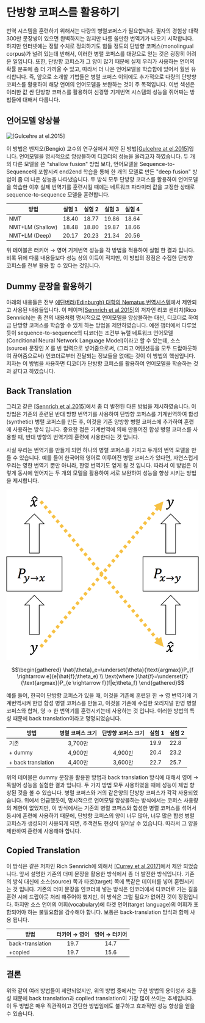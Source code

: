 # 단방향 코퍼스를 활용하기

번역 시스템을 훈련하기 위해서는 다량의 병렬코퍼스가 필요합니다. 필자의 경험상 대략 300만 문장쌍이 있으면 완벽하지는 않지만 나름 쓸만한 번역기가 나오기 시작합니다. 하지만 인터넷에는 정말 수치로 정의하기도 힘들 정도의 단방향 코퍼스(monolingual corpus)가 널려 있는데 반해서, 이러한 병렬 코퍼스를 대량으로 얻는 것은 굉장히 어려운 일입니다. 또한, 단방향 코퍼스가 그 양이 많기 때문에 실제 우리가 사용하는 언어의 확률 분포에 좀 더 가까울 수 있고, 따라서 더 나은 언어모델을 학습함에 있어서 훨씬 유리합니다. 즉, 앞으로 소개할 기법들은 병렬 코퍼스 이외에도 추가적으로 다량의 단방향 코퍼스를 활용하여 해당 언어의 언어모델을 보완하는 것이 주 목적입니다. 이번 섹션은 이러한 값 싼 단방향 코퍼스를 활용하여 신경망 기계번역 시스템의 성능을 쥐어짜는 방법들에 대해서 다룹니다.

## 언어모델 앙상블

![[[Gulcehre at el.2015]](https://arxiv.org/pdf/1503.03535.pdf)](../assets/11-02-01.png)

이 방법은 벤지오(Bengio) 교수의 연구실에서 제안 된 방법[[Gulcehre at el.2015]](https://arxiv.org/pdf/1503.03535.pdf)입니다. 언어모델을 명시적으로 앙상블하여 디코더의 성능을 올리고자 하였습니다. 두 개의 다른 모델을 쓴 "shallow fusion" 방법 보다, 언어모델을 Sequence-to-Sequence에 포함시켜 end2end 학습을 통해 한 개의 모델로 만든 "deep fusion" 방법이 좀 더 나은 성능을 나타냈습니다. 두 방식 모두 단방향 코퍼스를 활용하여 언어모델을 학습한 이후 실제 번역기를 훈련시킬 때에는 네트워크 파라미터 값을 고정한 상태로 sequence-to-sequence 모델을 훈련합니다.

<!--
![[[Gulcehre at el.2015]](https://arxiv.org/pdf/1503.03535.pdf)](../assets/11-02-02.png)
-->

|방법|실험 1|실험 2|실험 3|실험 4|
|-|-|-|-|-|
|NMT|18.40|18.77|19.86|18.64|
|NMT+LM (Shallow)|18.48|18.80|19.87|18.66|
|NMT+LM (Deep)|20.17|20.23|21.34|20.56|

위 테이블은 터키어 $\rightarrow$ 영어 기계번역 성능을 각 방법을 적용하여 실험 한 결과 입니다. 비록 뒤에 다룰 내용들보다 성능 상의 이득이 적지만, 이 방법의 장점은 수집한 단방향 코퍼스를 전부 활용 할 수 있다는 것입니다.

## Dummy 문장을 활용하기

아래의 내용들은 전부 [에딘버러(Edinburgh) 대학의 Nematus 번역시스템](https://arxiv.org/pdf/1708.00726.pdf)에서 제안되고 사용된 내용들입니다. 이 페이퍼[[Sennrich et al.2015]](https://arxiv.org/pdf/1511.06709.pdf)의 저자인 리코 센리치(Rico Sennrich)는 좀 전의 내용처럼 명시적으로 언어모델을 앙상블하는 대신, 디코더로 하여금 단방향 코퍼스를 학습할 수 있게 하는 방법을 제안하였습니다. 예전 챕터에서 다루었듯이 sequence-to-sequence의 디코더는 조건부 뉴럴 네트워크 언어모델(Conditional Neural Network Language Model)이라고 할 수 있는데, 소스(source) 문장인 $X$ 를 빈 입력으로 넣어줌으로써, (그리고 어텐션등을 모두 드랍아웃하여 끊어줌으로써) 인코더로부터 전달되는 정보들을 없애는 것이 이 방법의 핵심입니다. 저자는 이 방법을 사용하면 디코더가 단방향 코퍼스를 활용하여 언어모델을 학습하는 것과 같다고 하였습니다.

## Back Translation

그리고 같은 [[Sennrich et al.2015](https://arxiv.org/pdf/1511.06709.pdf)]에서 좀 더 발전된 다른 방법을 제시하였습니다. 이 방법은 기존의 훈련된 반대 방향 번역기를 사용하여 단방향 코퍼스를 기계번역하여 합성(synthetic) 벙렬 코퍼스를 만든 후, 이것을 기존 양방향 병렬 코퍼스에 추가하여 훈련에 사용하는 방식 입니다. 중요한 점은 기계번역에 의해 만들어진 합성 병렬 코퍼스를 사용할 때, 반대 방향의 번역기의 훈련에 사용한다는 것 입니다.

사실 우리는 번역기를 만들게 되면 하나의 병렬 코퍼스를 가지고 두개의 번역 모델을 만들 수 있습니다. 예를 들어 한국어와 영어로 이루어진 병렬 코퍼스가 있다면, 자연스럽게 우리는 영한 번역기 뿐만 아니라, 한영 번역기도 얻게 될 것 입니다. 따라서 이 방법은 이렇게 동시에 얻어지는 두 개의 모델을 활용하여 서로 보완하여 성능을 향상 시키는 방법을 제시합니다.

![Back Translation 개요](../assets/11-02-03.png)

$$\begin{gathered}
\hat{\theta}_e=\underset{\theta}{\text{argmax}}P_{f \rightarrow e}(e|\hat{f};\theta_e) \\
\text{where }\hat{f}=\underset{f}{\text{argmax}}P_{e \rightarrow f}(f|e;\theta_f)
\end{gathered}$$

예를 들어, 한국어 단방향 코퍼스가 있을 때, 이것을 기존에 훈련된 한 $\rightarrow$ 영 번역기에 기계번역시켜 한영 합성 병렬 코퍼스를 만들고, 이것을 기존에 수집한 오리지널 한영 병렬 코퍼스와 합쳐, 영 $\rightarrow$ 한 번역기를 훈련시키는데 사용하는 것 입니다. 이러한 방법의 특성 때문에 back translation이라고 명명되었습니다.

<!--
![[[Sennrich at el.2015]](https://arxiv.org/pdf/1511.06709.pdf)](../assets/11-02-04.png)
-->

|방법|병렬 코퍼스 크기|단방향 코퍼스 크기|실험 1|실험 2|
|-|:-:|:-:|-|-|
|기존|3,700만||19.9|22.8|
|+ dummy|4,900만|4,900만|20.4|23.2|
|+ back translation|4,400만|3,600만|22.7|25.7|

위의 테이블은 dummy 문장을 활용한 방법과 back translation 방식에 대해서 영어 $\rightarrow$ 독일어 성능을 실험한 결과 입니다. 두 가지 방법 모두 사용하였을 때에 성능이 제법 향상된 것을 볼 수 있습니다. 병렬 코퍼스와 거의 같은양의 단방향 코퍼스가 각각 사용되었습니다. 위에서 언급했듯이, 명시적으로 언어모델 앙상블하는 방식에서는 코퍼스 사용량의 제한이 없었지만, 이 방식에서는 기존의 병렬 코퍼스와 합성한 병렬 코퍼스를 섞어서 동시에 훈련에 사용하기 때문에, 단방향 코퍼스의 양이 너무 많아, 너무 많은 합성 병렬 코퍼스가 생성되어 사용되게 되면, 주객전도 현상이 일어날 수 있습니다. 따라서 그 양을 제한하여 훈련에 사용해야 합니다.

## Copied Translation

이 방식은 같은 저자인 Rich Sennrich에 의해서 [[Currey et al.2017]](https://kheafield.com/papers/edinburgh/copy_paper.pdf)에서 제안 되었습니다. 앞서 설명한 기존의 더미 문장을 활용한 방식에서 좀 더 발전한 방식입니다. 기존의 방식 대신에 소스(source) 쪽과 타겟(target) 쪽에 똑같은 데이터를 넣어 훈련시키는 것 입니다. 기존의 더미 문장을 인코더에 넣는 방식은 인코더에서 디코더로 가는 길을 훈련 시에 드랍아웃 처리 해주어야 했지만, 이 방식은 그럴 필요가 없어진 것이 장점입니다. 하지만 소스 언어의 어휘(vocabulary)에 타겟 언어(target language)의 어휘가 포함되어야 하는 불필요함을 감수해야 합니다. 보통은 back-translation 방식과 함께 사용 됩니다.

<!--
![[[Sennrich at el.2017]](https://arxiv.org/pdf/1708.00726.pdf)](../assets/11-02-05.png)
-->

|방법|터키어 $\rightarrow$ 영어|영어 $\rightarrow$ 터키어|
|-|:-:|:-:|
|back-translation|19.7|14.7|
|+copied|19.7|15.6|

## 결론

위와 같이 여러 방법들이 제안되었지만, 위의 방법 중에서는 구현 방법의 용이성과 효율성 때문에 back translation과 coplied translation이 가장 많이 쓰이는 추세입니다. 이 두 방법은 매우 직관적이고 간단한 방법임에도 불구하고 효과적인 성능 향상을 얻을 수 있습니다.

<!--
## Unsupervised Neural Machine Translation

[[Artetxe at el.2017]](https://arxiv.org/pdf/1710.11041.pdf)

![](../assets/11-02-06.png)

![](../assets/11-02-07.png)
-->
